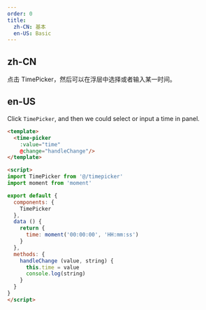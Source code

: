 ```yaml
---
order: 0
title:
  zh-CN: 基本
  en-US: Basic
---
```


## zh-CN

点击 TimePicker，然后可以在浮层中选择或者输入某一时间。

## en-US

Click `TimePicker`, and then we could select or input a time in panel.

```` html
<template>
  <time-picker
    :value="time"
    @change="handleChange"/>
</template>

<script>
import TimePicker from '@/timepicker'
import moment from 'moment'

export default {
  components: {
    TimePicker
  },
  data () {
    return {
      time: moment('00:00:00', 'HH:mm:ss')
    }
  },
  methods: {
    handleChange (value, string) {
      this.time = value
      console.log(string)
    }
  }
}
</script>

````
